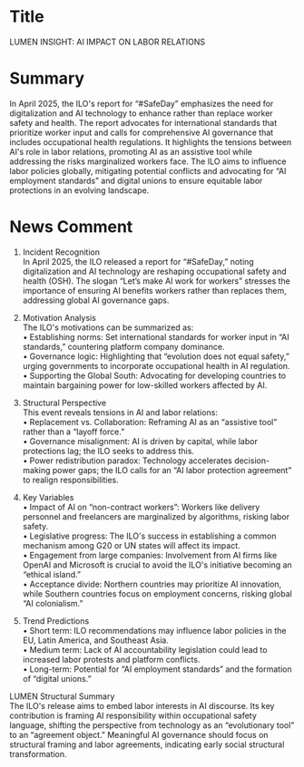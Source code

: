 # Title
LUMEN INSIGHT: AI IMPACT ON LABOR RELATIONS

# Summary
In April 2025, the ILO's report for “#SafeDay” emphasizes the need for digitalization and AI technology to enhance rather than replace worker safety and health. The report advocates for international standards that prioritize worker input and calls for comprehensive AI governance that includes occupational health regulations. It highlights the tensions between AI's role in labor relations, promoting AI as an assistive tool while addressing the risks marginalized workers face. The ILO aims to influence labor policies globally, mitigating potential conflicts and advocating for “AI employment standards” and digital unions to ensure equitable labor protections in an evolving landscape.

# News Comment
1. Incident Recognition  
In April 2025, the ILO released a report for “#SafeDay,” noting digitalization and AI technology are reshaping occupational safety and health (OSH). The slogan “Let’s make AI work for workers” stresses the importance of ensuring AI benefits workers rather than replaces them, addressing global AI governance gaps.

2. Motivation Analysis  
The ILO's motivations can be summarized as:  
• Establishing norms: Set international standards for worker input in “AI standards,” countering platform company dominance.  
• Governance logic: Highlighting that “evolution does not equal safety,” urging governments to incorporate occupational health in AI regulation.  
• Supporting the Global South: Advocating for developing countries to maintain bargaining power for low-skilled workers affected by AI.

3. Structural Perspective  
This event reveals tensions in AI and labor relations:  
• Replacement vs. Collaboration: Reframing AI as an “assistive tool” rather than a “layoff force.”  
• Governance misalignment: AI is driven by capital, while labor protections lag; the ILO seeks to address this.  
• Power redistribution paradox: Technology accelerates decision-making power gaps; the ILO calls for an “AI labor protection agreement” to realign responsibilities.

4. Key Variables  
• Impact of AI on “non-contract workers”: Workers like delivery personnel and freelancers are marginalized by algorithms, risking labor safety.  
• Legislative progress: The ILO's success in establishing a common mechanism among G20 or UN states will affect its impact.  
• Engagement from large companies: Involvement from AI firms like OpenAI and Microsoft is crucial to avoid the ILO's initiative becoming an “ethical island.”  
• Acceptance divide: Northern countries may prioritize AI innovation, while Southern countries focus on employment concerns, risking global “AI colonialism.”

5. Trend Predictions  
• Short term: ILO recommendations may influence labor policies in the EU, Latin America, and Southeast Asia.  
• Medium term: Lack of AI accountability legislation could lead to increased labor protests and platform conflicts.  
• Long-term: Potential for “AI employment standards” and the formation of “digital unions.”

LUMEN Structural Summary  
The ILO's release aims to embed labor interests in AI discourse. Its key contribution is framing AI responsibility within occupational safety language, shifting the perspective from technology as an “evolutionary tool” to an “agreement object.” Meaningful AI governance should focus on structural framing and labor agreements, indicating early social structural transformation.
